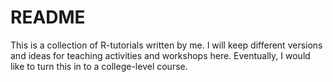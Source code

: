 # README
This is a collection of R-tutorials written by me. I will keep different versions and ideas for teaching activities and workshops here. Eventually, I would like to turn this in to a college-level course. 
